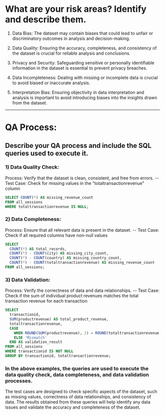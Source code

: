 # What are your risk areas? Identify and describe them.
1) Data Bias: The dataset may contain biases that could lead to unfair or discriminatory outcomes in analysis and decision-making.

2) Data Quality: Ensuring the accuracy, completeness, and consistency of the dataset is crucial for reliable analysis and conclusions.

3) Privacy and Security: Safeguarding sensitive or personally identifiable information in the dataset is essential to prevent privacy breaches.

4) Data Incompleteness: Dealing with missing or incomplete data is crucial to avoid biased or inaccurate analysis.

5) Interpretation Bias: Ensuring objectivity in data interpretation and analysis is important to avoid introducing biases into the insights drawn from the dataset.

------------------------------------------------------------------------------------------------------------------------------------------------------
# QA Process:
## Describe your QA process and include the SQL queries used to execute it.
### 1) Data Quality Check:
Process: Verify that the dataset is clean, consistent, and free from errors.
-- Test Case: Check for missing values in the "totaltransactionrevenue" column
```SQL
SELECT COUNT(*) AS missing_revenue_count
FROM all_sessions
WHERE totaltransactionrevenue IS NULL;
```

### 2) Data Completeness: 
Process: Ensure that all relevant data is present in the dataset.
-- Test Case: Check if all required columns have non-null values
```SQL
SELECT 
  COUNT(*) AS total_records,
  COUNT(*) - COUNT(city) AS missing_city_count,
  COUNT(*) - COUNT(country) AS missing_country_count,
  COUNT(*) - COUNT(totaltransactionrevenue) AS missing_revenue_count
FROM all_sessions;
```

### 3) Data Validation: 
Process: Verify the correctness of data and data relationships.
-- Test Case: Check if the sum of individual product revenues matches the total transaction revenue for each transaction
```SQL
SELECT 
  transactionid,
  SUM(productrevenue) AS total_product_revenue,
  totaltransactionrevenue,
  CASE 
    WHEN ROUND(SUM(productrevenue), 2) = ROUND(totaltransactionrevenue, 2) THEN 'Match'
    ELSE 'Mismatch'
  END AS validation_result
FROM all_sessions
WHERE transactionid IS NOT NULL
GROUP BY transactionid, totaltransactionrevenue;
```
### In the above examples, the queries are used to execute the data quality check, data completeness, and data validation processes. 
The test cases are designed to check specific aspects of the dataset, such as missing values, correctness of data relationships, and consistency of data. 
The results obtained from these queries will help identify any data issues and validate the accuracy and completeness of the dataset.
